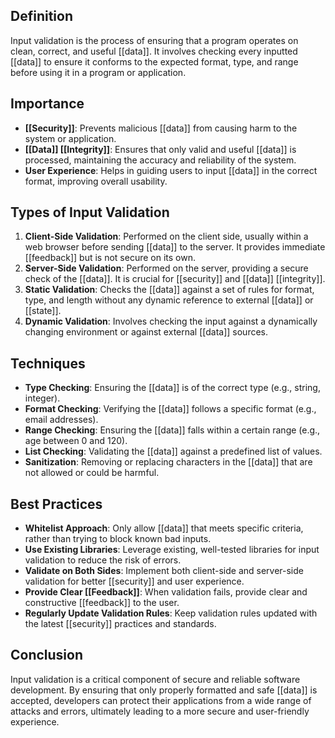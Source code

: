 ## Definition
Input validation is the process of ensuring that a program operates on clean, correct, and useful [[data]]. It involves checking every inputted [[data]] to ensure it conforms to the expected format, type, and range before using it in a program or application.

## Importance
- **[[Security]]**: Prevents malicious [[data]] from causing harm to the system or application.
- **[[Data]] [[Integrity]]**: Ensures that only valid and useful [[data]] is processed, maintaining the accuracy and reliability of the system.
- **User Experience**: Helps in guiding users to input [[data]] in the correct format, improving overall usability.

## Types of Input Validation
1. **Client-Side Validation**: Performed on the client side, usually within a web browser before sending [[data]] to the server. It provides immediate [[feedback]] but is not secure on its own.
2. **Server-Side Validation**: Performed on the server, providing a secure check of the [[data]]. It is crucial for [[security]] and [[data]] [[integrity]].
3. **Static Validation**: Checks the [[data]] against a set of rules for format, type, and length without any dynamic reference to external [[data]] or [[state]].
4. **Dynamic Validation**: Involves checking the input against a dynamically changing environment or against external [[data]] sources.

## Techniques
- **Type Checking**: Ensuring the [[data]] is of the correct type (e.g., string, integer).
- **Format Checking**: Verifying the [[data]] follows a specific format (e.g., email addresses).
- **Range Checking**: Ensuring the [[data]] falls within a certain range (e.g., age between 0 and 120).
- **List Checking**: Validating the [[data]] against a predefined list of values.
- **Sanitization**: Removing or replacing characters in the [[data]] that are not allowed or could be harmful.

## Best Practices
- **Whitelist Approach**: Only allow [[data]] that meets specific criteria, rather than trying to block known bad inputs.
- **Use Existing Libraries**: Leverage existing, well-tested libraries for input validation to reduce the risk of errors.
- **Validate on Both Sides**: Implement both client-side and server-side validation for better [[security]] and user experience.
- **Provide Clear [[Feedback]]**: When validation fails, provide clear and constructive [[feedback]] to the user.
- **Regularly Update Validation Rules**: Keep validation rules updated with the latest [[security]] practices and standards.

## Conclusion
Input validation is a critical component of secure and reliable software development. By ensuring that only properly formatted and safe [[data]] is accepted, developers can protect their applications from a wide range of attacks and errors, ultimately leading to a more secure and user-friendly experience.